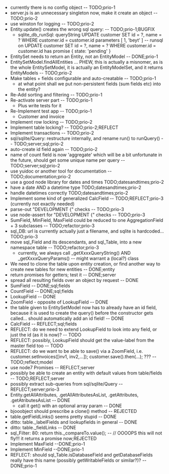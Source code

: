 * currently there is no config object -- TODO;prio-1
* server.js is an unnecessary singleton now, make it create an object -- TODO;prio-2
* use winston for logging -- TODO;prio-2
* Entity.update() creates the wrong sql query: -- TODO;prio-1;BUGFIX
    * sqlite_db_runSql: queryString UPDATE customer SET id = ?, name = ? WHERE customer.id = customer.id parameters [ 1, 'beyt' ] -- runsql on UPDATE customer SET id = ?, name = ? WHERE customer.id = customer.id has promise { state: 'pending' }
* EntitySet needs to return an Entity, not an EntityModel -- DONE;prio-1
* EntitySetModel.findAllEntities ... PHEW, this is actually a misnomer, as is the whole EntitySetModel, it is actually an EntityModelSet, and it returns EntityModels -- TODO;prio-2
* Make tables + fields configurable and auto-creatable -- TODO;prio-1
    * at what point shall we put non-persistent fields (sum fields etc) into the entity?
* Re-Add sorting and filtering -- TODO;prio-1
* Re-activate server part -- TODO;prio-1
    * Plus write tests for it
* Re-Implement test app -- TODO;prio-1
    * Customer and invoice
* Implement row locking -- TODO;prio-2
* Implement table locking? -- TODO;prio-2;REFLECT
* Implement transactions -- TODO;prio-2
* sql/sqlite/Query: restructure internally, and rename run() to runQuery() -- TODO;server;sql;prio-2
* auto-create id field again -- TODO;prio-2
* name of count field is now 'aggregate' which will be a bit unfortunate in the future, should get some unique name per query -- TODO;server;sql;prio-2
* use yuidoc or another tool for documentation -- TODO;documentation;prio-2
* use a good node library for dates and times TODO;datesandtimes;prio-2
* have a date AND a datetime type TODO;datesandtimes;prio-2
* handle datetimes correctly TODO;datesandtimes;prio-2
* Implement some kind of generalized CalcField -- TODO;REFLECT;prio-3 (currently not exactly needed)
* parse-out "DEVELOPMENT {" checks -- TODO;prio-3
* use node-assert for "DEVELOPMENT {" checks -- TODO;prio-3
* SumField, MinField, MaxField could be reduced to one AggregationField + 3 subclasses -- TODO;refactor;prio-3
* sql_DB: url is currently actually just a filename, and sqlite is hardcoded... TODO;prio-3
* move sql\_Field and its descendants, and sql\_Table, into a new namespace table -- TODO;refactor;prio-3
    * currently, we always call \_getXxxxQueryString() AND \_getXxxxQueryParams() -- might warrant a (local?) class
* We need to clone the table upon entity creation, or find another way to create new tables for new entities -- DONE;entity
* return promises for getters; test it -- DONE;server
* spread all resulting fields over an object by request -- DONE
* SumField  -- DONE;sql;fields
* CountField  -- DONE;sql;fields
* LookupField -- DONE
* ZoomField - opposite of LookupField -- DONE
* the table given to EntitySetModel now has to already have an id field, because it is used to create the query() before the constructor gets called... should automatically add an id field! -- DONE
* CalcField -- REFLECT;sql;fields
* REFLECT: do we need to extend LookupField to look into any field, or just the id (as it is now)? -- TODO
* REFLECT: possibly, LookupField should get the value-label from the master field too -- TODO
* REFLECT: do we want to be able to save() via a ZoomField, i.e. customer.setInvoices([inv1, inv2,...]); customer.save().then(...); ??? -- TODO;reflect;model
* use node7 Promises -- REFLECT;server
* possibly be able to create an entity with default values from table/fields -- TODO;REFLECT;server
* possibly extract sub-queries from sql/sqlite/Query -- REFLECT;server;prio-3
* Entity.getAllAttributes, .getAllAttributesAsList, .getAttributes, .getAtributesAsList -- DONE
    * call it get() with an optional array param -- DONE
* bjooobject should prescribe a clone() method -- REJECTED
* table.getFieldLinks() seems pretty stupid -- DONE
* ditto: table.\_labelFields and lookupfields in general -- DONE
* ditto: table.\_fieldLinks -- DONE
* sql\_Filter: 80:  return this.\_compareTo.value(); -- // OOOOPS this will not fly!!! it returns a promise now;REJECTED
* Implement MaxField --DONE;prio-1
* Implement MinField --DONE;prio-1
* REFLECT: should sql_Table.isDatabaseField and getDatabaseFields really have this name (possibly getWritableFields or similar?)? -- DONE;prio-1
